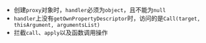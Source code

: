 - 创建`proxy`对象时，`handler`必须为`object`，且不能为`null`
- `handler`上没有`getOwnPropertyDescriptor`时，访问的是`Call(target, thisArgument, argumentsList)`
- 拦截`call`、`apply`以及函数调用操作

